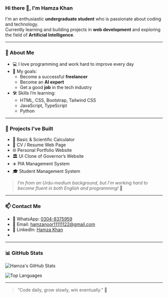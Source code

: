 ### Hi there 👋, I'm Hamza Khan

I'm an enthusiastic **undergraduate student** who is passionate about coding and technology.  
Currently learning and building projects in **web development** and exploring the field of **Artificial Intelligence**.

---

### 🧠 About Me
- 💻 I love programming and work hard to improve every day  
- 🎯 My goals:
  - Become a successful **freelancer**
  - Become an **AI expert**
  - Get a good **job** in the tech industry  
- 🛠️ Skills I’m learning:
  - HTML, CSS, Bootstrap, Tailwind CSS
  - JavaScript, TypeScript
  - Python

---

### 🚀 Projects I’ve Built
- 🧮 Basic & Scientific Calculator
- 📄 CV / Resume Web Page
- 🌐 Personal Portfolio Website
- 🏛️ UI Clone of Governor’s Website
- ✈️ PIA Management System
- 🎓 Student Management System

> *I’m from an Urdu-medium background, but I'm working hard to become fluent in both English and programming!* 💪

---

### 📫 Contact Me
- 📱 WhatsApp: [0304-8375959](https://wa.me/923048375959)
- 📧 Email: [hamzanoor11111122@gmail.com](mailto:hamzanoor11111122@gmail.com)
- 🔗 LinkedIn: [Hamza Khan](https://www.linkedin.com/in/hamza-khan-691b75268/)
- 

---

### 📊 GitHub Stats

![Hamza's GitHub Stats](https://github-readme-stats.vercel.app/api?username=Hamzabhai797&show_icons=true&theme=radical)

![Top Languages](https://github-readme-stats.vercel.app/api/top-langs/?username=Hamzabhai797&layout=compact&theme=radical)

---

> “Code daily, grow slowly, win eventually.” 🚀
